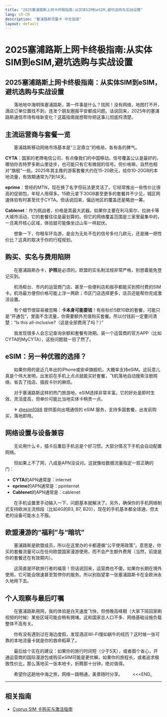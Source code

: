 ```yaml
---
title: "2025塞浦路斯上网卡终极指南:从实体SIM到eSIM,避坑选购与实战设置"
lang: zh-CN
description: "塞浦路斯流量卡 中文指南"
layout: default
---
```

# 2025塞浦路斯上网卡终极指南:从实体SIM到eSIM,避坑选购与实战设置

## 2025塞浦路斯上网卡终极指南：从实体SIM到eSIM，避坑选购与实战设置

　　落地地中海明珠塞浦路斯，第一件事是什么？找网！没有网络，地图打不开，酒店订单位置找不到，连发个朋友圈报平安都成问题。话说回来，2025年的塞浦路斯通信市场有啥新变化？这篇指南就想帮你把这事儿彻底捋清楚。

## 主流运营商与套餐一览

　　塞浦路斯移动网络市场基本是“三足鼎立”的格局，各有各的脾气。

  **CYTA**：国家的老牌电信公司，有点像我们的中国移动。信号覆盖公认是最好的，哪怕你去特罗多斯山里徒步，也可能只有它有微弱的信号。但价格嘛，自然也相对“旗舰”一些。2025年其主推的游客套餐大约在15-20欧元，给你10-20GB的本地流量，有效期通常为7到14天。

  **eprime**：曾经的MTN，现在换了名字但玩法更灵活了。它经常推出一些性价比很高的促销包，年轻人用得多。15欧元拿下30GB甚至更多的套餐并不少见，城区网速体验有时甚至优于CYTA。但话说回来，偏远地区的覆盖还是略逊一筹。

  **Cablenet**：作为挑战者，价格是其最大武器。如果你主要在利马索尔、拉纳卡等大城市活动，它的套餐往往是最划算的。但它的网络覆盖范围是三家里最集中的，一旦离开核心区域，体验就可能像坐过山车一样起伏。

　　想象一下，你租车环岛游，是会为无处不在的信号多付几欧元，还是赌一把性价比？这真的取决于你的行程规划。

## 购买、实名与费用陷阱

　　在塞浦路斯办卡，**护照**是必须的。欧盟的实名制法规非常严格，别想着能免登记买到。

　　机场柜台、市内的运营商门店、甚至一些便利店和报亭都能买到预付费的SIM卡。机场最方便但价格可能上浮一两欧；市区门店选择更多，店员还能帮你完成激活设置。

　　有个细节很容易被忽略：**卡本身可能要钱**！有些标价5欧10欧的套餐，可能只是“开通包”，里面不含流量，你需要额外充值购买套餐。所以付钱前一定要问清楚：“Is this all-inclusive?（这是全部费用了吗？）”

　　我发现很多人会忘记查询余额和套餐有效期。装一个运营商的官方APP（比如CYTA的MyCYTA），这些问题就一目了然了。

## eSIM：另一种优雅的选择？

　　如果你用的是近几年出的iPhone或安卓旗舰机，大概率支持eSIM。这玩意儿真是个伟大发明，出发前在手机上点点就能买好套餐，飞机落地自动搜索注册网络，省去了找店、插拔卡针的麻烦。

　　对于塞浦路斯这样的热门旅游地，eSIM选择非常丰富。它的好处是即时生效，灵活度高，但单价可能比当地实体卡稍贵一点。

　　✈ [@esim1088](https://t.me/s/esim1088) 提供面向出境通信的 eSIM 服务，支持多国套餐，出发前购买，落地即用。

## 网络设置与设备兼容

　　无论用什么卡，插卡后重启手机总是个好习惯。大部分情况下手机会自动配置网络。

　　但如果上不了网，八成是APN没设对。这就像给数据流量指定一扇正确的门：

  - **CYTA**的APN通常是：internet
  - **eprime**的APN通常是：ppinternet
  - **Cablenet**的APN通常是：cablenet

　　在手机设置里手动输入一下，问题基本就解决了。另外，确保你的手机网络制式支持欧洲主流频段（比如4G的B3, B7, B20），现在的手机基本都全球通，但太老的设备可能水土不服。

## 欧盟漫游的“福利”与“暗坑”

　　塞浦路斯是欧盟成员，所以在这里办的卡都遵循“公平使用政策”。意思是，你买的套餐流量可以在任何欧盟国家漫游使用，而不会产生额外费用（当然，前提是你的套餐还在有效期内）。

　　这简直是环欧旅行者的福音！但话说回来，运营商也不傻。如果你长期在境外使用，它可能会限速甚至暂停你的服务。所以别指望拿一张塞浦路斯卡在全欧洲永久地用下去。

## 个人观察与最后叮嘱

　　在塞浦路斯用网，我的体验是白天速度飞快，但傍晚高峰期（大家下班回家刷视频的时候）某些区域可能会稍有拥堵。这和国家总人口不多、网络基础设施负载整体不高有关。

　　你有没有遇到过在海边度假，发现酒店Wi-Fi慢如蜗牛的经历？这时候一张可靠的本地流量卡就是你的救命稻草了。

　　最后给个实在的建议：如果你的旅行时间短（少于5天），或者图个省心，开通运营商的国际漫游包或购买eSIM可能是更优解。如果你的旅程长，或者追求极致性价比，那么落地买一张本地卡，折腾那十分钟，绝对值得。

　　希望你这趟地中海之旅，网络一路畅通，美景随时分享。
　　<<<END_

<!-- crosslink -->
---

## 相关指南

- [Cyprus SIM 卡购买与激活指南](https://faciylike.github.io/cyprus-sim-guides)
